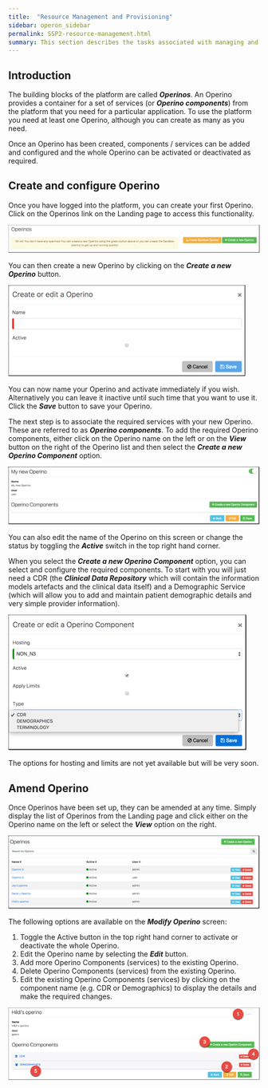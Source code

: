```yaml
---
title:  "Resource Management and Provisioning"
sidebar: operon_sidebar
permalink: SSP2-resource-management.html
summary: This section describes the tasks associated with managing and provisioning your resources.
---
```


## Introduction
The building blocks of the platform are called ***Operinos***. An Operino provides a container for a set of services (or ***Operino components***) from the platform that you need for a particular application. To use the platform you need at least one Operino, although you can create as many as you need.

Once an Operino has been created, components / services can be added and configured and the whole Operino can be activated or deactivated as required.

## Create and configure Operino
Once you have logged into the platform, you can create your first Operino. Click on the Operinos link on the Landing page to access this functionality.

<img src="\images\self_service_operino_create_first_operino.png" alt="Create first Operino">

You can then create a new Operino by clicking on the ***Create a new Operino*** button.

<img src="\images\self_service_operino_create_operino1.png" alt="Create Operino">

You can now name your Operino and activate immediately if you wish. Alternatively you can leave it inactive until such time that you want to use it. Click the ***Save*** button to save your Operino.

The next step is to associate the required services with your new Operino. These are referred to as ***Operino components***. To add the required Operino components, either click on the Operino name on the left or on the ***View*** button on the right of the Operino list and then select the ***Create a new Operino Component*** option.

<img src="\images\self_service_operino_create_new_operino_component.png" alt="Create new Operino Component">

You can also edit the name of the Operino on this screen or change the status by toggling the ***Active*** switch in the top right hand corner.

When you select the ***Create a new Operino Component*** option, you can select and configure the required components. To start with you will just need a CDR (the ***Clinical Data Repository*** which will contain the information models artefacts and the clinical data itself) and a Demographic Service (which will allow you to add and maintain patient demographic details and very simple provider information).

<img src="\images\self_service_operino_create_operino_component.png" alt="Create Operino Component details">

The options for hosting and limits are not yet available but will be very soon.

## Amend Operino
Once Operinos have been set up, they can be amended at any time. Simply display the list of Operinos from the Landing page and click either on the Operino name on the left or select the ***View*** option on the right.

<img src="\images\self_service_operino_list_operinos.png" alt="List Operinos">

The following options are available on the ***Modify Operino*** screen:

1. Toggle the Active button in the top right hand corner to activate or deactivate the whole Operino.
2. Edit the Operino name by selecting the ***Edit*** button.
3. Add more Operino Components (services) to the existing Operino.
4. Delete Operino Components (services) from the existing Operino.
5. Edit the existing Operino Components (services) by clicking on the component name (e.g. CDR or Demographics) to display the details and make the required changes.

<img src="\images\self_service_operino_amend_operino.png" alt="Amend Operino">
